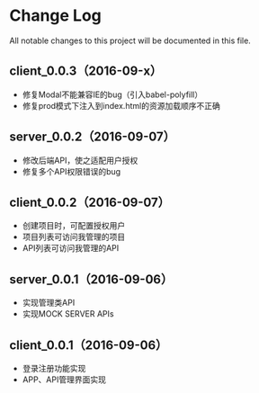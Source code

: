 # Change Log
All notable changes to this project will be documented in this file.

## client_0.0.3（2016-09-x）

- 修复Modal不能兼容IE的bug（引入babel-polyfill）
- 修复prod模式下注入到index.html的资源加载顺序不正确

## server_0.0.2（2016-09-07）

- 修改后端API，使之适配用户授权
- 修复多个API权限错误的bug

## client_0.0.2（2016-09-07）

- 创建项目时，可配置授权用户
- 项目列表可访问我管理的项目
- API列表可访问我管理的API

## server_0.0.1（2016-09-06）

- 实现管理类API
- 实现MOCK SERVER APIs

## client_0.0.1（2016-09-06）

- 登录注册功能实现
- APP、API管理界面实现